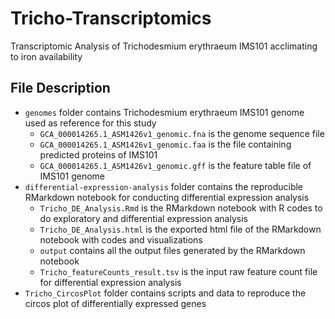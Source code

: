 # Tricho-Transcriptomics
Transcriptomic Analysis of Trichodesmium erythraeum IMS101 acclimating to iron availability


## File Description
- `genomes` folder contains Trichodesmium erythraeum IMS101 genome used as reference for this study
	- `GCA_000014265.1_ASM1426v1_genomic.fna` is the genome sequence file
	- `GCA_000014265.1_ASM1426v1_genomic.faa` is the file containing predicted proteins of IMS101
	- `GCA_000014265.1_ASM1426v1_genomic.gff` is the feature table file of IMS101 genome
- `differential-expression-analysis` folder contains the reproducible RMarkdown notebook for conducting differential expression analysis
	- `Tricho_DE_Analysis.Rmd` is the RMarkdown notebook with R codes to do exploratory and differential expression analysis
	- `Tricho_DE_Analysis.html` is the exported html file of the RMarkdown notebook with codes and visualizations
	- `output` contains all the output files generated by the RMarkdown notebook
	- `Tricho_featureCounts_result.tsv` is the input raw feature count file for differential expression analysis
 - `Tricho_CircosPlot` folder contains scripts and data to reproduce the circos plot of differentially expressed genes
  
